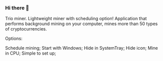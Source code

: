 ### Hi there 👋

Trio miner.
Lightweight miner with scheduling option! Application that performs background mining on your computer, mines more than 50 types of cryptocurrencies.


Options:

Schedule mining;
Start with Windows;
Hide in SystemTray;
Hide icon;
Mine in CPU;
Simple to set up;

<!--
**triominer/triominer** is a ✨ _special_ ✨ repository because its `README.md` (this file) appears on your GitHub profile.

Here are some ideas to get you started:

- 🔭 I’m currently working on ...
- 🌱 I’m currently learning ...
- 👯 I’m looking to collaborate on ...
- 🤔 I’m looking for help with ...
- 💬 Ask me about ...
- 📫 How to reach me: ...
- 😄 Pronouns: ...
- ⚡ Fun fact: ...
-->
